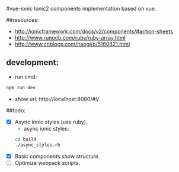 #vue-ionic
Ionic2 components implementation based on vue.

##resources:
+ http://ionicframework.com/docs/v2/components/#action-sheets
+ http://www.runoob.com/ruby/ruby-array.html
+ http://www.cnblogs.com/haogj/p/5160821.html

## development:
+ run cmd:
```bash
npm run dev
```
+ show url: http://localhost:8080/#!/

##todo:
- [x] Async ionic styles (use ruby).
  + async ionic styles:
  ```bash
  cd build
  ./async_styles.rb
  ```
- [x] Basic components show structure.
- [ ] Optimize webpack scripts.
